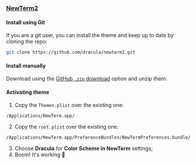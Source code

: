 ### [NewTerm2](https://chariz.com/get/newterm)

#### Install using Git

If you are a git user, you can install the theme and keep up to date by cloning the repo:

```bash
git clone https://github.com/dracula/newterm2.git
```

#### Install manually

Download using the [GitHub `.zip` download](https://github.com/dracula/newterm2/archive/master.zip) option and unzip them.

#### Activating theme

1. Copy the `Themes.plist` over the existing one:

```plist
/Applications/NewTerm.app/
```

2. Copy the `root.plist` over the existing one:

```plist
/Applications/NewTerm.app/PreferenceBundles/NewTermPreferences.bundle/
```

3. Choose **Dracula** for **Color Scheme in NewTerm** settings;
4. Boom! It's working 🎃
